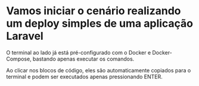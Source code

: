 # Vamos iniciar o cenário realizando um deploy simples de uma aplicação Laravel

O terminal ao lado já está pré-configurado com o Docker e Docker-Compose, bastando apenas executar os comandos.

Ao clicar nos blocos de código, eles são automaticamente copiados para o terminal e podem ser executados apenas pressionando ENTER.